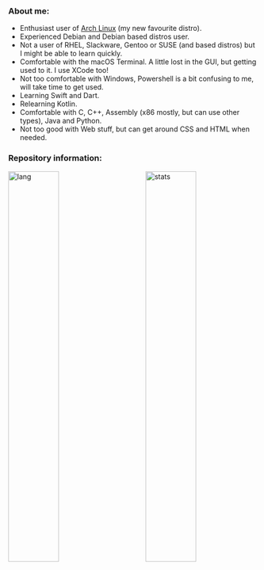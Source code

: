 ### About me:
  - Enthusiast user of [Arch Linux](https://github.com/nunopenim/nunopenim/blob/main/GUIDE_ArchLinuxInstallation.md) (my new favourite distro).
  - Experienced Debian and Debian based distros user.
  - Not a user of RHEL, Slackware, Gentoo or SUSE (and based distros) but I might be able to learn quickly.
  - Comfortable with the macOS Terminal. A little lost in the GUI, but getting used to it. I use XCode too!
  - Not too comfortable with Windows, Powershell is a bit confusing to me, will take time to get used.
  - Learning Swift and Dart.
  - Relearning Kotlin.
  - Comfortable with C, C++, Assembly (x86 mostly, but can use other types), Java and Python.
  - Not too good with Web stuff, but can get around CSS and HTML when needed.

### Repository information:
<p>
  <img width="45%" align="left" alt="lang" src="https://github-readme-stats.vercel.app/api/top-langs/?username=nunopenim&layout=compact&hide_border=true&langs_count=10&theme=dark&custom_title=Languages" />
  <img width="45%" align="right" alt="stats" src="https://github-readme-stats.vercel.app/api?username=nunopenim&show_icons=true&hide_border=true&count_private=true&theme=dark&custom_title=Statistics">
</p>
